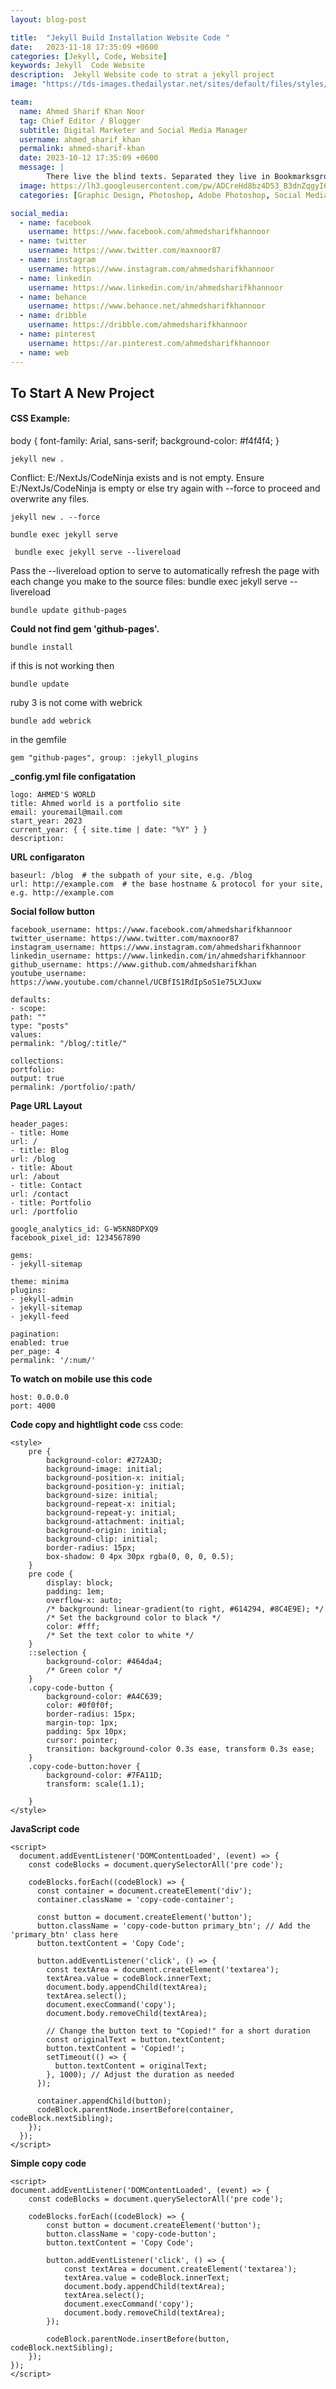 ```yaml
---
layout: blog-post

title:  "Jekyll Build Installation Website Code "
date:   2023-11-18 17:35:09 +0600
categories: [Jekyll, Code, Website]
keywords: Jekyll  Code Website
description:  Jekyll Website code to strat a jekyll project
image: "https://tds-images.thedailystar.net/sites/default/files/styles/big_202/public/images/2023/07/13/facebook_thumbnail_8.png"

team:
  name: Ahmed Sharif Khan Noor
  tag: Chief Editor / Blogger
  subtitle: Digital Marketer and Social Media Manager
  username: ahmed_sharif_khan
  permalink: ahmed-sharif-khan
  date: 2023-10-12 17:35:09 +0600
  message: |
        There live the blind texts. Separated they live in Bookmarksgrove right at the coast of the Semantics, a large language ocean.
  image: https://lh3.googleusercontent.com/pw/ADCreHd8bz4D53_B3dnZqgyI6lKQ8guUguy3xrJpukvzeMa3s2Ea1-4FSCoAB4TGGJ2PVh2VWacgpBdyAP6Lm4xdU1Stdff6PvXlO5Uuko9dsEGh5mkNBPhAJmeAhpWyOJlzRjv5Ahag3bBo7RBfa4o1UfD6=w480-h480-s-no-gm?authuser=0
  categories: [Graphic Design, Photoshop, Adobe Photoshop, Social Media Banner Design]

social_media:
  - name: facebook
    username: https://www.facebook.com/ahmedsharifkhannoor
  - name: twitter
    username: https://www.twitter.com/maxnoor87
  - name: instagram
    username: https://www.instagram.com/ahmedsharifkhannoor
  - name: linkedin
    username: https://www.linkedin.com/in/ahmedsharifkhannoor
  - name: behance
    username: https://www.behance.net/ahmedsharifkhannoor
  - name: dribble
    username: https://dribble.com/ahmedsharifkhannoor
  - name: pinterest
    username: https://ar.pinterest.com/ahmedsharifkhannoor
  - name: web
---
```


## To Start A New Project


#### CSS Example:


body {
    font-family: Arial, sans-serif;
    background-color: #f4f4f4;
}


```
jekyll new .
```

Conflict: E:/NextJs/CodeNinja exists and is not empty. Ensure E:/NextJs/CodeNinja is empty or else try again with --force to proceed and overwrite any files.

```
jekyll new . --force
```

```
bundle exec jekyll serve
```

```
 bundle exec jekyll serve --livereload
```

Pass the --livereload option to serve to automatically refresh the page with each change you make to the source files: bundle exec jekyll serve --livereload

```
bundle update github-pages
```

 **Could not find gem 'github-pages'.**

```
bundle install
```

if this is not working then

```
bundle update
```

ruby 3 is not come with webrick

```
bundle add webrick
```

in the gemfile

```
gem "github-pages", group: :jekyll_plugins
```

**_config.yml file configatation**

```
logo: AHMED'S WORLD
title: Ahmed world is a portfolio site
email: youremail@mail.com
start_year: 2023
current_year: { { site.time | date: "%Y" } }
description:
```

**URL configaraton**

```
baseurl: /blog  # the subpath of your site, e.g. /blog
url: http://example.com  # the base hostname & protocol for your site, e.g. http://example.com
```
  
**Social follow button**

```
facebook_username: https://www.facebook.com/ahmedsharifkhannoor
twitter_username: https://www.twitter.com/maxnoor87
instagram_username: https://www.instagram.com/ahmedsharifkhannoor
linkedin_username: https://www.linkedin.com/in/ahmedsharifkhannoor
github_username: https://www.github.com/ahmedsharifkhan
youtube_username: https://www.youtube.com/channel/UCBfIS1RdIpSoS1e75LXJuxw
```
  
```
defaults:
- scope:
path: ""
type: "posts"
values:
permalink: "/blog/:title/"
```
  
```
collections:
portfolio:
output: true
permalink: /portfolio/:path/
```
**Page URL Layout**

```
header_pages:
- title: Home
url: /
- title: Blog
url: /blog
- title: About
url: /about
- title: Contact
url: /contact
- title: Portfolio
url: /portfolio
```
  
```
google_analytics_id: G-W5KN8DPXQ9
facebook_pixel_id: 1234567890
```
  
```
gems:
- jekyll-sitemap
```

```
theme: minima
plugins:
- jekyll-admin
- jekyll-sitemap
- jekyll-feed
```
  
```
pagination:
enabled: true
per_page: 4
permalink: '/:num/'
```

**To watch on mobile use this code**

 ```
host: 0.0.0.0
port: 4000
```

**Code copy and hightlight code**
css code:
<!-- code show -->
```
<style>
    pre {
        background-color: #272A3D;
        background-image: initial;
        background-position-x: initial;
        background-position-y: initial;
        background-size: initial;
        background-repeat-x: initial;
        background-repeat-y: initial;
        background-attachment: initial;
        background-origin: initial;
        background-clip: initial;
        border-radius: 15px;
        box-shadow: 0 4px 30px rgba(0, 0, 0, 0.5);
    }
    pre code {
        display: block;
        padding: 1em;
        overflow-x: auto;
        /* background: linear-gradient(to right, #614294, #8C4E9E); */
        /* Set the background color to black */
        color: #fff;
        /* Set the text color to white */
    }
    ::selection {
        background-color: #464da4;
        /* Green color */
    }
    .copy-code-button {
        background-color: #A4C639;
        color: #0f0f0f;
        border-radius: 15px;
        margin-top: 1px;
        padding: 5px 10px;
        cursor: pointer;
        transition: background-color 0.3s ease, transform 0.3s ease;
    }
    .copy-code-button:hover {
        background-color: #7FA11D;
        transform: scale(1.1);

    }
</style>
```

**JavaScript code**

```
<script>
  document.addEventListener('DOMContentLoaded', (event) => {
    const codeBlocks = document.querySelectorAll('pre code');

    codeBlocks.forEach((codeBlock) => {
      const container = document.createElement('div');
      container.className = 'copy-code-container';

      const button = document.createElement('button');
      button.className = 'copy-code-button primary_btn'; // Add the 'primary_btn' class here
      button.textContent = 'Copy Code';

      button.addEventListener('click', () => {
        const textArea = document.createElement('textarea');
        textArea.value = codeBlock.innerText;
        document.body.appendChild(textArea);
        textArea.select();
        document.execCommand('copy');
        document.body.removeChild(textArea);

        // Change the button text to "Copied!" for a short duration
        const originalText = button.textContent;
        button.textContent = 'Copied!';
        setTimeout(() => {
          button.textContent = originalText;
        }, 1000); // Adjust the duration as needed
      });

      container.appendChild(button);
      codeBlock.parentNode.insertBefore(container, codeBlock.nextSibling);
    });
  });
</script>
```

**Simple copy code**

```
<script>
document.addEventListener('DOMContentLoaded', (event) => {
    const codeBlocks = document.querySelectorAll('pre code');

    codeBlocks.forEach((codeBlock) => {
        const button = document.createElement('button');
        button.className = 'copy-code-button';
        button.textContent = 'Copy Code';

        button.addEventListener('click', () => {
            const textArea = document.createElement('textarea');
            textArea.value = codeBlock.innerText;
            document.body.appendChild(textArea);
            textArea.select();
            document.execCommand('copy');
            document.body.removeChild(textArea);
        });

        codeBlock.parentNode.insertBefore(button, codeBlock.nextSibling);
    });
});
</script>
```
